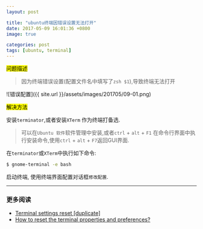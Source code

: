 ```yaml
---
layout: post

title: "ubuntu终端因错误设置无法打开"
date: 2017-05-09 16:01:36 +0800
image: true

categories: post
tags: [ubuntu, terminal]
---
```


<mark>问题描述</mark>

>因为终端错误设置(配置文件名中填写了`zsh $1`),导致终端无法打开

![错误配置]({{ site.url }}/assets/images/201705/09-01.png)

<mark>解决方法</mark>

安装`terminator`,或者安装`XTerm` 作为终端打备选.

>可以在`Ubuntu 软件`软件管理中安装,或者`ctrl` + `alt` + `F1` 在命令行界面中执行安装命令,使用`ctrl` + `alt` + `F7`返回GUI界面.

在`terminator`或`XTerm`中执行如下命令:

```bash
$ gnome-terminal -e bash
```
启动终端, 使用终端界面配置对话框`修改配置`.

---
### 更多阅读
- [Terminal settings reset [duplicate]](https://askubuntu.com/questions/837796/terminal-settings-reset)
- [How to reset the terminal properties and preferences?](https://askubuntu.com/questions/14487/how-to-reset-the-terminal-properties-and-preferences)
